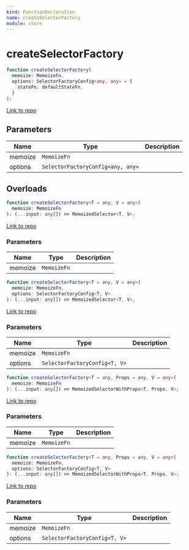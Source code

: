 ```yaml
---
kind: FunctionDeclaration
name: createSelectorFactory
module: store
---
```


# createSelectorFactory

```ts
function createSelectorFactory(
  memoize: MemoizeFn,
  options: SelectorFactoryConfig<any, any> = {
    stateFn: defaultStateFn,
  }
);
```

[Link to repo](https://github.com/ngrx/platform/blob/master/modules/store/src/selector.ts#L555-L604)

## Parameters

| Name    | Type                              | Description |
| ------- | --------------------------------- | ----------- |
| memoize | `MemoizeFn`                       |             |
| options | `SelectorFactoryConfig<any, any>` |             |

## Overloads

```ts
function createSelectorFactory<T = any, V = any>(
  memoize: MemoizeFn
): (...input: any[]) => MemoizedSelector<T, V>;
```

[Link to repo](https://github.com/ngrx/platform/blob/master/modules/store/src/selector.ts#L541-L543)

### Parameters

| Name    | Type        | Description |
| ------- | ----------- | ----------- |
| memoize | `MemoizeFn` |             |

```ts
function createSelectorFactory<T = any, V = any>(
  memoize: MemoizeFn,
  options: SelectorFactoryConfig<T, V>
): (...input: any[]) => MemoizedSelector<T, V>;
```

[Link to repo](https://github.com/ngrx/platform/blob/master/modules/store/src/selector.ts#L544-L547)

### Parameters

| Name    | Type                          | Description |
| ------- | ----------------------------- | ----------- |
| memoize | `MemoizeFn`                   |             |
| options | `SelectorFactoryConfig<T, V>` |             |

```ts
function createSelectorFactory<T = any, Props = any, V = any>(
  memoize: MemoizeFn
): (...input: any[]) => MemoizedSelectorWithProps<T, Props, V>;
```

[Link to repo](https://github.com/ngrx/platform/blob/master/modules/store/src/selector.ts#L548-L550)

### Parameters

| Name    | Type        | Description |
| ------- | ----------- | ----------- |
| memoize | `MemoizeFn` |             |

```ts
function createSelectorFactory<T = any, Props = any, V = any>(
  memoize: MemoizeFn,
  options: SelectorFactoryConfig<T, V>
): (...input: any[]) => MemoizedSelectorWithProps<T, Props, V>;
```

[Link to repo](https://github.com/ngrx/platform/blob/master/modules/store/src/selector.ts#L551-L554)

### Parameters

| Name    | Type                          | Description |
| ------- | ----------------------------- | ----------- |
| memoize | `MemoizeFn`                   |             |
| options | `SelectorFactoryConfig<T, V>` |             |
